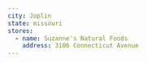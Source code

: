 ```yaml
---
city: Joplin
state: missouri
stores:
  - name: Suzanne's Natural Foods
    address: 3106 Connecticut Avenue
---
```

